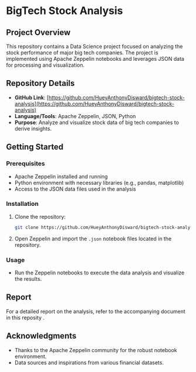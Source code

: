 # BigTech Stock Analysis

## Project Overview
This repository contains a Data Science project focused on analyzing the stock performance of major big tech companies. The project is implemented using Apache Zeppelin notebooks and leverages JSON data for processing and visualization.

## Repository Details
- **GitHub Link**: [https://github.com/HueyAnthonyDisward/bigtech-stock-analysis](https://github.com/HueyAnthonyDisward/bigtech-stock-analysis)
- **Language/Tools**: Apache Zeppelin, JSON, Python
- **Purpose**: Analyze and visualize stock data of big tech companies to derive insights.

## Getting Started

### Prerequisites
- Apache Zeppelin installed and running
- Python environment with necessary libraries (e.g., pandas, matplotlib)
- Access to the JSON data files used in the analysis

### Installation
1. Clone the repository:
   ```bash
   git clone https://github.com/HueyAnthonyDisward/bigtech-stock-analysis.git
   ```
2. Open Zeppelin and import the `.json` notebook files located in the repository.

### Usage
- Run the Zeppelin notebooks to execute the data analysis and visualize the results.

## Report
For a detailed report on the analysis, refer to the accompanying document in this reposity .

## Acknowledgments
- Thanks to the Apache Zeppelin community for the robust notebook environment.
- Data sources and inspirations from various financial datasets.
